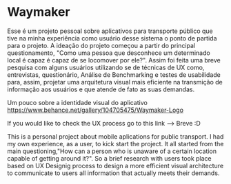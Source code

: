 # Waymaker
Esse é um projeto pessoal sobre aplicativos para transporte público que tive na minha experiência como usuário desse sistema o ponto de partida para o projeto. A ideação do projeto começou a partir do principal questionamento, "Como uma pessoa que desconhece um determinado local é capaz é capaz de se locomover por ele?". Assim foi feita uma breve pesquisa com alguns usuários utilizando se de técnicas de UX como, entrevistas, questionário, Análise de Benchmarking e testes de usabilidade para, assim, projetar uma arquitetura visual mais eficiente na transmição de informação aos usuários e que atende de fato as suas demandas.

Um pouco sobre a identidade visual do aplicativo
https://www.behance.net/gallery/104705475/Waymaker-Logo


If you would like to check the UX process go to this link --> Breve :D

This is a personal project about mobile aplications for public transport. I had my own experience, as a user, to kick start the project. It all started from the main questioning,"How can a person who is unaware of a certain location capable of getting around it?". So a brief research with users took place based on UX Designig process to design a more efficient visual architecture to communicate to users all information that actually meets their demands.


